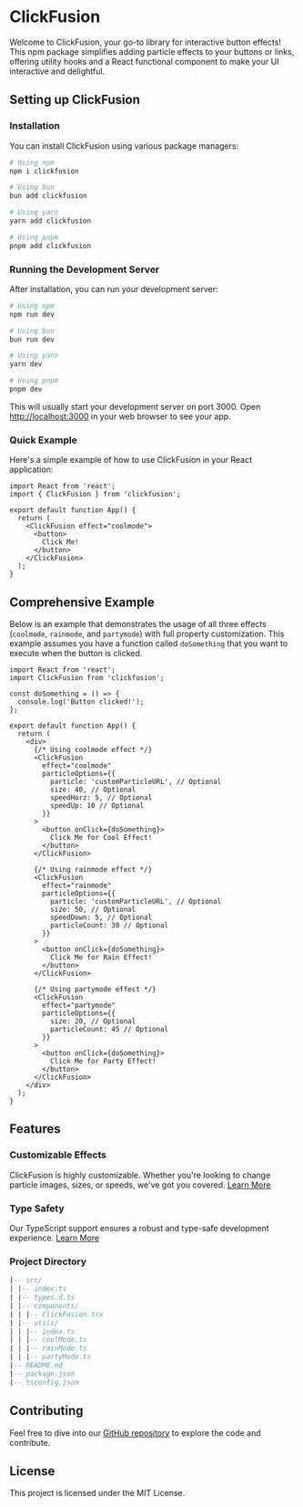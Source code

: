 # ClickFusion

Welcome to ClickFusion, your go-to library for interactive button effects! This npm package simplifies adding particle effects to your buttons or links, offering utility hooks and a React functional component to make your UI interactive and delightful.

## Setting up ClickFusion

### Installation

You can install ClickFusion using various package managers:

```bash
# Using npm
npm i clickfusion

# Using bun
bun add clickfusion

# Using yarn
yarn add clickfusion

# Using pnpm
pnpm add clickfusion
```

### Running the Development Server

After installation, you can run your development server:

```bash
# Using npm
npm run dev

# Using bun
bun run dev

# Using yarn
yarn dev

# Using pnpm
pnpm dev
```

This will usually start your development server on port 3000. Open [http://localhost:3000](http://localhost:3000) in your web browser to see your app.

### Quick Example

Here's a simple example of how to use ClickFusion in your React application:

```tsx
import React from 'react';
import { ClickFusion } from 'clickfusion';

export default function App() {
  return (
    <ClickFusion effect="coolmode">
      <button>
        Click Me!
      </button>
    </ClickFusion>
  );
}
```

## Comprehensive Example

Below is an example that demonstrates the usage of all three effects (`coolmode`, `rainmode`, and `partymode`) with full property customization. This example assumes you have a function called `doSomething` that you want to execute when the button is clicked.

```tsx
import React from 'react';
import ClickFusion from 'clickfusion';

const doSomething = () => {
  console.log('Button clicked!');
};

export default function App() {
  return (
    <div>
      {/* Using coolmode effect */}
      <ClickFusion 
        effect="coolmode"
        particleOptions={{
          particle: 'customParticleURL', // Optional
          size: 40, // Optional
          speedHorz: 5, // Optional
          speedUp: 10 // Optional
        }}
      >
        <button onClick={doSomething}>
          Click Me for Cool Effect!
        </button>
      </ClickFusion>
      
      {/* Using rainmode effect */}
      <ClickFusion
        effect="rainmode"
        particleOptions={{
          particle: 'customParticleURL', // Optional
          size: 50, // Optional
          speedDown: 5, // Optional
          particleCount: 30 // Optional
        }}
      >
        <button onClick={doSomething}>
          Click Me for Rain Effect!
        </button>
      </ClickFusion>
      
      {/* Using partymode effect */}
      <ClickFusion
        effect="partymode"
        particleOptions={{
          size: 20, // Optional
          particleCount: 45 // Optional
        }}
      >
        <button onClick={doSomething}>
          Click Me for Party Effect!
        </button>
      </ClickFusion>
    </div>
  );
}
```

## Features

### Customizable Effects

ClickFusion is highly customizable. Whether you're looking to change particle images, sizes, or speeds, we've got you covered. [Learn More](/docs/settings/effects)

### Type Safety

Our TypeScript support ensures a robust and type-safe development experience. [Learn More](/docs/development/types)

### Project Directory

```sql
|-- src/
| |-- index.ts
| |-- types.d.ts
| |-- components/
| | |-- ClickFusion.tsx
| |-- utils/
| | |-- index.ts
| | |-- coolMode.ts
| | |-- rainMode.ts
| | |-- partyMode.ts
|-- README.md
|-- package.json
|-- tsconfig.json
```

## Contributing

Feel free to dive into our [GitHub repository](https://github.com/BankkRoll/ClickFusion) to explore the code and contribute.

## License

This project is licensed under the MIT License.
